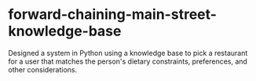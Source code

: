 # forward-chaining-main-street-knowledge-base

Designed a system in Python using a knowledge base to pick a restaurant for a user that matches the person's dietary constraints, preferences, and other considerations. 

